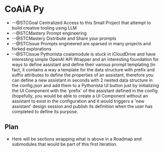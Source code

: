 # CoAiA Py

* --@STCGoal Centralized Access to this Small Project that attempt to build creative tooling using LLM
* --@STCMastery Prompt engineering
* --@STCMastery Distribute and Share your prompts
* --@STCIssue Prompts engineered are sparsed in many projects and forked explorations
* --@STCissue Pythonista coaiamodule is stuck in iCloudDrive and have interesting simple OpenAI API Wrapper and an interesting foundation for ways to define assistant and define their various prompt templating (in fact, it contains a way a template for the data structure with prefix and suffix attributes to define the properties of an assistant, therefore you can define a new assistant in seconds with 2 nested data structure in the config.json and add them to a Pythonista UI button just by initializing the UI Component with the 'prefix' of the assistant defined in the config (hopefully, you would be able to create a UI Component without an assistant to exist in the configuration and it would triggers a 'new assistant' design session and publish its definition when the user has completed to define its purpose.


 ## Plan

 * Here will be sections wrapping what is above in a Roadmap and submodules that would be part of this first iteration.

